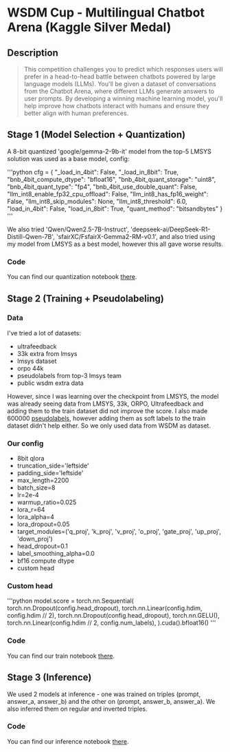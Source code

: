 # WSDM Cup - Multilingual Chatbot Arena (Kaggle Silver Medal)

## Description

> This competition challenges you to predict which responses users will prefer in a head-to-head battle between chatbots powered by large language models (LLMs). You'll be given a dataset of conversations from the Chatbot Arena, where different LLMs generate answers to user prompts. By developing a winning machine learning model, you'll help improve how chatbots interact with humans and ensure they better align with human preferences.

## Stage 1 (Model Selection + Quantization)

A 8-bit quantized 'google/gemma-2-9b-it' model from the top-5 LMSYS solution was used as a base model, config:

'''python
cfg = {
    "_load_in_4bit": False,
    "_load_in_8bit": True,
    "bnb_4bit_compute_dtype": "bfloat16",
    "bnb_4bit_quant_storage": "uint8",
    "bnb_4bit_quant_type": "fp4",
    "bnb_4bit_use_double_quant": False,
    "llm_int8_enable_fp32_cpu_offload": False,
    "llm_int8_has_fp16_weight": False,
    "llm_int8_skip_modules": None,
    "llm_int8_threshold": 6.0,
    "load_in_4bit": False,
    "load_in_8bit": True,
    "quant_method": "bitsandbytes"
}
'''

We also tried 'Qwen/Qwen2.5-7B-Instruct', 'deepseek-ai/DeepSeek-R1-Distill-Qwen-7B', 'sfairXC/FsfairX-Gemma2-RM-v0.1', and also tried using my model from LMSYS as a best model, however this all gave worse results.

### Code

You can find our quantization notebook [there](https://github.com/l1ghtsource/wsdm-cup-2024/blob/main/quantize/base-quantize.ipynb).

## Stage 2 (Training + Pseudolabeling)

### Data

I've tried a lot of datasets:

- ultrafeedback
- 33k extra from lmsys
- lmsys dataset
- orpo 44k
- pseudolabels from top-3 lmsys team
- public wsdm extra data

However, since I was learning over the checkpoint from LMSYS, the model was already seeing data from LMSYS, 33k, ORPO, Ultrafeedback and adding them to the train dataset did not improve the score. 
I also made 600000 [pseudolabels](https://github.com/l1ghtsource/wsdm-cup-2024/blob/main/train/pseudolabel.ipynb), however adding them as soft labels to the train dataset didn't help either.
So we only used data from WSDM as dataset.

### Our config

- 8bit qlora
- truncation_side='leftside'
- padding_side='leftside'
- max_length=2200
- batch_size=8
- lr=2e-4
- warmup_ratio=0.025
- lora_r=64
- lora_alpha=4
- lora_dropout=0.05
- target_modules=('q_proj', 'k_proj', 'v_proj', 'o_proj', 'gate_proj', 'up_proj', 'down_proj')
- head_dropout=0.1
- label_smoothing_alpha=0.0
- bf16 compute dtype
- custom head

### Custom head

'''python
model.score = torch.nn.Sequential(
    torch.nn.Dropout(config.head_dropout),
    torch.nn.Linear(config.hdim, config.hdim // 2),
    torch.nn.Dropout(config.head_dropout),
    torch.nn.GELU(),
    torch.nn.Linear(config.hdim // 2, config.num_labels),
).cuda().bfloat16()
'''

### Code

You can find our train notebook [there](https://github.com/l1ghtsource/wsdm-cup-2024/blob/main/train/train-notebook.ipynb).

## Stage 3 (Inference)

We used 2 models at inference - one was trained on triples (prompt, answer_a, answer_b) and the other on (prompt, answer_b, answer_a). We also inferred them on regular and inverted triples.

### Code

You can find our inference notebook [there]([https://github.com/l1ghtsource/wsdm-cup-2024/blob/main/train/train-notebook.ipynb](https://github.com/l1ghtsource/wsdm-cup-2024/blob/main/inference/wsdm-inference-2-models.ipynb)).
